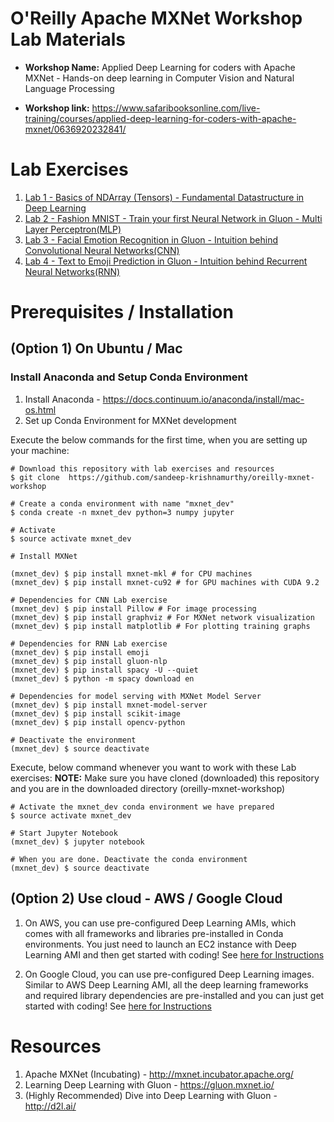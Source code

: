 # O'Reilly Apache MXNet Workshop Lab Materials

* **Workshop Name:** Applied Deep Learning for coders with Apache MXNet - Hands-on deep learning in Computer Vision and Natural Language Processing

* **Workshop link:** https://www.safaribooksonline.com/live-training/courses/applied-deep-learning-for-coders-with-apache-mxnet/0636920232841/

# Lab Exercises

1. [Lab 1 - Basics of NDArray (Tensors) - Fundamental Datastructure in Deep Learning](https://github.com/sandeep-krishnamurthy/oreilly-mxnet-workshop/tree/master/lab1-ndarray-basics)
2. [Lab 2 - Fashion MNIST - Train your first Neural Network in Gluon - Multi Layer Perceptron(MLP)](https://github.com/sandeep-krishnamurthy/oreilly-mxnet-workshop/tree/master/lab2-mlp-fashion-mnist)
3. [Lab 3 - Facial Emotion Recognition in Gluon - Intuition behind Convolutional Neural Networks(CNN)](https://github.com/sandeep-krishnamurthy/oreilly-mxnet-workshop/tree/master/lab3-cnn-facial-emotion-recognition)
4. [Lab 4 - Text to Emoji Prediction in Gluon - Intuition behind Recurrent Neural Networks(RNN)](https://github.com/sandeep-krishnamurthy/oreilly-mxnet-workshop/tree/master/lab4-rnn-text-to-emoji)

# Prerequisites / Installation

## (Option 1) On Ubuntu / Mac

### Install Anaconda and Setup Conda Environment

1. Install Anaconda - https://docs.continuum.io/anaconda/install/mac-os.html 
2. Set up Conda Environment for MXNet development

Execute the below commands for the first time, when you are setting up your machine:

```
# Download this repository with lab exercises and resources
$ git clone  https://github.com/sandeep-krishnamurthy/oreilly-mxnet-workshop
```

```
# Create a conda environment with name "mxnet_dev"
$ conda create -n mxnet_dev python=3 numpy jupyter

# Activate
$ source activate mxnet_dev

# Install MXNet

(mxnet_dev) $ pip install mxnet-mkl # for CPU machines
(mxnet_dev) $ pip install mxnet-cu92 # for GPU machines with CUDA 9.2

# Dependencies for CNN Lab exercise
(mxnet_dev) $ pip install Pillow # For image processing
(mxnet_dev) $ pip install graphviz # For MXNet network visualization
(mxnet_dev) $ pip install matplotlib # For plotting training graphs

# Dependencies for RNN Lab exercise
(mxnet_dev) $ pip install emoji
(mxnet_dev) $ pip install gluon-nlp
(mxnet_dev) $ pip install spacy -U --quiet
(mxnet_dev) $ python -m spacy download en

# Dependencies for model serving with MXNet Model Server
(mxnet_dev) $ pip install mxnet-model-server
(mxnet_dev) $ pip install scikit-image
(mxnet_dev) $ pip install opencv-python

# Deactivate the environment
(mxnet_dev) $ source deactivate
```

Execute, below command whenever you want to work with these Lab exercises:
**NOTE:** Make sure you have cloned (downloaded) this repository and you are in the downloaded directory (oreilly-mxnet-workshop)

```
# Activate the mxnet_dev conda environment we have prepared
$ source activate mxnet_dev

# Start Jupyter Notebook
(mxnet_dev) $ jupyter notebook

# When you are done. Deactivate the conda environment
(mxnet_dev) $ source deactivate
```

## (Option 2) Use cloud - AWS / Google Cloud

1. On AWS, you can use pre-configured Deep Learning AMIs, which comes with all frameworks and libraries pre-installed in Conda environments. You just need to launch an EC2 instance with Deep Learning AMI and then get started with coding! See [here for Instructions](https://aws.amazon.com/blogs/machine-learning/get-started-with-deep-learning-using-the-aws-deep-learning-ami/)

2. On Google Cloud, you can use pre-configured Deep Learning images. Similar to AWS Deep Learning AMI, all the deep learning frameworks and required library dependencies are pre-installed and you can just get started with coding! See [here for Instructions](https://cloud.google.com/deep-learning-vm/)

# Resources
1. Apache MXNet (Incubating) - http://mxnet.incubator.apache.org/
2. Learning Deep Learning with Gluon - https://gluon.mxnet.io/
3. (Highly Recommended) Dive into Deep Learning with Gluon - http://d2l.ai/

